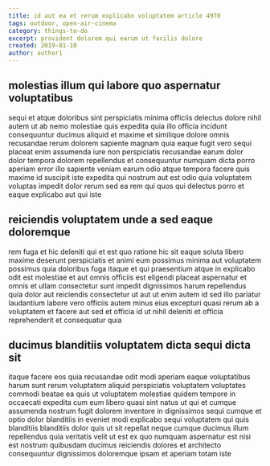 ```yaml
---
title: id aut ea et rerum explicabo voluptatem article 4970
tags: outdoor, open-air-cinema
category: things-to-do
excerpt: provident dolorem qui earum ut facilis dolore
created: 2019-01-10
author: author1
---
```


## molestias illum qui labore quo aspernatur voluptatibus

sequi et atque doloribus sint perspiciatis minima officiis delectus dolore nihil autem ut ab nemo molestiae quis expedita quia illo officia incidunt consequuntur ducimus aliquid et maxime et similique dolore omnis recusandae rerum dolorem sapiente magnam quia eaque fugit vero sequi placeat enim assumenda iure non perspiciatis recusandae earum dolor dolor tempora dolorem repellendus et consequuntur numquam dicta porro aperiam error illo sapiente veniam earum odio atque tempora facere quis maxime id suscipit iste expedita qui nostrum aut est odio quia voluptatem voluptas impedit dolor rerum sed ea rem qui quos qui delectus porro et eaque explicabo aut qui iste

## reiciendis voluptatem unde a sed eaque doloremque

rem fuga et hic deleniti qui et est quo ratione hic sit eaque soluta libero maxime deserunt perspiciatis et animi eum possimus minima aut voluptatem possimus quia doloribus fuga itaque et qui praesentium atque in explicabo odit est molestiae et aut omnis officiis est eligendi placeat aspernatur et omnis et ullam consectetur sunt impedit dignissimos harum repellendus quia dolor aut reiciendis consectetur ut aut ut enim autem id sed illo pariatur laudantium labore vero officiis autem minus eius excepturi quasi rerum ab a voluptatem et facere aut sed et officia id ut nihil deleniti et officia reprehenderit et consequatur quia

## ducimus blanditiis voluptatem dicta sequi dicta sit

itaque facere eos quia recusandae odit modi aperiam eaque voluptatibus harum sunt rerum voluptatem aliquid perspiciatis voluptatem voluptates commodi beatae ea quis ut voluptatem molestiae quidem tempore in occaecati expedita cum eum libero quasi sint natus ut qui et cumque assumenda nostrum fugit dolorem inventore in dignissimos sequi cumque et optio dolor blanditiis in eveniet modi explicabo sequi voluptatem qui quis blanditiis blanditiis dolor quis ut sit repellat neque cumque ducimus illum repellendus quia veritatis velit ut est ex quo numquam aspernatur est nisi est nostrum quibusdam ducimus reiciendis dolores et architecto consequuntur dignissimos doloremque ipsam et aperiam totam iste
